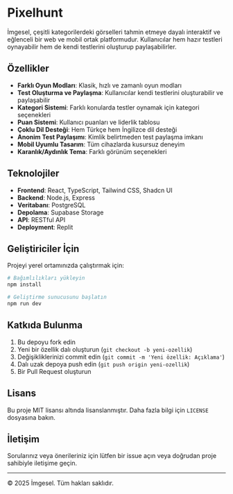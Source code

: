 # Pixelhunt

İmgesel, çeşitli kategorilerdeki görselleri tahmin etmeye dayalı interaktif ve eğlenceli bir web ve mobil ortak platformudur. Kullanıcılar hem hazır testleri oynayabilir hem de kendi testlerini oluşturup paylaşabilirler.

## Özellikler

- **Farklı Oyun Modları**: Klasik, hızlı ve zamanlı oyun modları
- **Test Oluşturma ve Paylaşma**: Kullanıcılar kendi testlerini oluşturabilir ve paylaşabilir
- **Kategori Sistemi**: Farklı konularda testler oynamak için kategori seçenekleri
- **Puan Sistemi**: Kullanıcı puanları ve liderlik tablosu
- **Çoklu Dil Desteği**: Hem Türkçe hem İngilizce dil desteği
- **Anonim Test Paylaşımı**: Kimlik belirtmeden test paylaşma imkanı
- **Mobil Uyumlu Tasarım**: Tüm cihazlarda kusursuz deneyim
- **Karanlık/Aydınlık Tema**: Farklı görünüm seçenekleri

## Teknolojiler

- **Frontend**: React, TypeScript, Tailwind CSS, Shadcn UI
- **Backend**: Node.js, Express
- **Veritabanı**: PostgreSQL
- **Depolama**: Supabase Storage
- **API**: RESTful API
- **Deployment**: Replit

## Geliştiriciler İçin

Projeyi yerel ortamınızda çalıştırmak için:

```bash
# Bağımlılıkları yükleyin
npm install

# Geliştirme sunucusunu başlatın
npm run dev
```

## Katkıda Bulunma

1. Bu depoyu fork edin
2. Yeni bir özellik dalı oluşturun (`git checkout -b yeni-ozellik`)
3. Değişikliklerinizi commit edin (`git commit -m 'Yeni özellik: Açıklama'`)
4. Dalı uzak depoya push edin (`git push origin yeni-ozellik`)
5. Bir Pull Request oluşturun

## Lisans

Bu proje MIT lisansı altında lisanslanmıştır. Daha fazla bilgi için `LICENSE` dosyasına bakın.

## İletişim

Sorularınız veya önerileriniz için lütfen bir issue açın veya doğrudan proje sahibiyle iletişime geçin.

---

&copy; 2025 İmgesel. Tüm hakları saklıdır.
